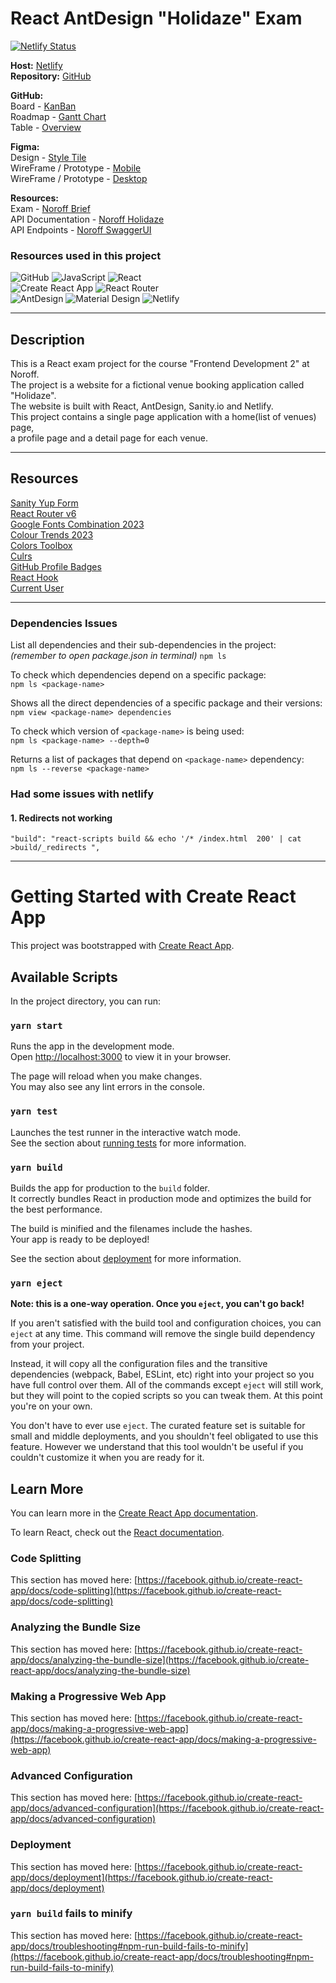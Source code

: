 # React AntDesign "Holidaze" Exam

[![Netlify Status](https://api.netlify.com/api/v1/badges/39caaf7a-be52-4896-87a3-0ecf29d801f8/deploy-status)](https://app.netlify.com/sites/exam-holidaze/deploys)

**Host:** [Netlify](https://exam-holidaze.netlify.app/)  
**Repository:** [GitHub](https://github.com/siljeangelvik/react-antd-holidaze-exam)

**GitHub:**  
Board - [KanBan](https://github.com/users/siljeangelvik/projects/1/views/2)   
Roadmap - [Gantt Chart](https://github.com/users/siljeangelvik/projects/1/views/3)  
Table - [Overview](https://github.com/users/siljeangelvik/projects/1/views/4)

**Figma:**   
Design - [Style Tile](https://www.figma.com/file/0rgZXLdgoNZuJTmYoTV9MA/Holidaze-Venue-Manager-UI?type=design&node-id=30-1568&t=K92xt7vpIrkLTIzI-0)    
WireFrame / Prototype - [Mobile](https://www.figma.com/file/0rgZXLdgoNZuJTmYoTV9MA/Holidaze-Venue-Manager-UI?type=design&node-id=5-911&t=xkqBhFw0ewmxhreV-0)        
WireFrame / Prototype - [Desktop](https://www.figma.com/file/0rgZXLdgoNZuJTmYoTV9MA/Holidaze-Venue-Manager-UI?type=design&node-id=36-1086&t=i0IMM4amVObPEwpw-0)  

**Resources:**  
Exam - [Noroff Brief](https://content.noroff.dev/project-exam-2/brief.html)  
API Documentation -  [Noroff Holidaze](https://docs.noroff.dev/holidaze/venues)    
API Endpoints - [Noroff SwaggerUI](https://nf-api.onrender.com/docs/static/index.html#/)

### Resources used in this project
![GitHub](https://img.shields.io/badge/GitHub-181717.svg?style=for-the-badge&logo=GitHub&logoColor=white)
![JavaScript](https://img.shields.io/badge/JavaScript-F7DF1E.svg?style=for-the-badge&logo=JavaScript&logoColor=black)
![React](https://img.shields.io/badge/React-61DAFB.svg?style=for-the-badge&logo=React&logoColor=black)  
![Create React App](https://img.shields.io/badge/Create%20React%20App-09D3AC.svg?style=for-the-badge&logo=Create-React-App&logoColor=white)
![React Router](https://img.shields.io/badge/React%20Router-CA4245.svg?style=for-the-badge&logo=React-Router&logoColor=white)  
![AntDesign](https://img.shields.io/badge/Ant%20Design-0170FE.svg?style=for-the-badge&logo=Ant-Design&logoColor=white)
![Material Design](https://img.shields.io/badge/MUI-007FFF.svg?style=for-the-badge&logo=MUI&logoColor=white)
![Netlify](https://img.shields.io/badge/Netlify-00C7B7.svg?style=for-the-badge&logo=Netlify&logoColor=white)

---

## Description

This is a React exam project for the course "Frontend Development 2" at Noroff.   
The project is a website for a fictional venue booking application called "Holidaze".   
The website is built with React, AntDesign, Sanity.io and Netlify.   
This project contains a single page application with a home(list of venues) page,   
a profile page and a detail page for each venue.

---

## Resources

[Sanity Yup Form](https://www.sanity.io/guides/form-validation-with-npm-yup)  
[React Router v6](https://www.youtube.com/watch?v=Ul3y1LXxzdU)  
[Google Fonts Combination 2023](https://puzzlepiecesmarketing.com/blog/8-best-google-font-combinations-2022/)    
[Colour Trends 2023](https://www.google.com/url?sa=t&rct=j&q=&esrc=s&source=web&cd=&cad=rja&uact=8&ved=2ahUKEwjA597Vjtv-AhUpRfEDHZQ4CIYQFnoECBUQAw&url=https%3A%2F%2Fwww.gira.com%2Fen%2Fen%2Fg-pulse-magazine%2Finterior-ideas%2Fnew-year-new-colours&usg=AOvVaw2Z8mwQ0kgnWdgpLTQpSMdL)    
[Colors Toolbox](https://uxpro.cc/toolbox/visual-design/colors/)    
[Culrs](https://culrs.com/#/tetradic)    
[GitHub Profile Badges](https://home.aveek.io/GitHub-Profile-Badges/)  
[React Hook](https://docs.noroff.dev/holidaze/venues)  
[Current User](https://www.back4app.com/docs/react/working-with-users/get-current-user-react)  


---

### Dependencies Issues

List all dependencies and their sub-dependencies in the project:  
_(remember to open package.json in terminal)_
`npm ls`  

To check which dependencies depend on a specific package:  
`npm ls <package-name>`  

Shows all the direct dependencies of a specific package and their versions:  
`npm view <package-name> dependencies`  

To check which version of `<package-name>` is being used:  
`npm ls <package-name> --depth=0`  


Returns a list of packages that depend on `<package-name>` dependency:    
`npm ls --reverse <package-name>`    


### Had some issues with netlify

#### 1. Redirects not working
`"build": "react-scripts build && echo '/* /index.html  200' | cat >build/_redirects ",`


---

# Getting Started with Create React App

This project was bootstrapped with [Create React App](https://github.com/facebook/create-react-app).

## Available Scripts

In the project directory, you can run:

### `yarn start`

Runs the app in the development mode.\
Open [http://localhost:3000](http://localhost:3000) to view it in your browser.

The page will reload when you make changes.\
You may also see any lint errors in the console.

### `yarn test`

Launches the test runner in the interactive watch mode.\
See the section about [running tests](https://facebook.github.io/create-react-app/docs/running-tests) for more information.

### `yarn build`

Builds the app for production to the `build` folder.\
It correctly bundles React in production mode and optimizes the build for the best performance.

The build is minified and the filenames include the hashes.\
Your app is ready to be deployed!

See the section about [deployment](https://facebook.github.io/create-react-app/docs/deployment) for more information.

### `yarn eject`

**Note: this is a one-way operation. Once you `eject`, you can't go back!**

If you aren't satisfied with the build tool and configuration choices, you can `eject` at any time. This command will remove the single build dependency from your project.

Instead, it will copy all the configuration files and the transitive dependencies (webpack, Babel, ESLint, etc) right into your project so you have full control over them. All of the commands except `eject` will still work, but they will point to the copied scripts so you can tweak them. At this point you're on your own.

You don't have to ever use `eject`. The curated feature set is suitable for small and middle deployments, and you shouldn't feel obligated to use this feature. However we understand that this tool wouldn't be useful if you couldn't customize it when you are ready for it.

## Learn More

You can learn more in the [Create React App documentation](https://facebook.github.io/create-react-app/docs/getting-started).

To learn React, check out the [React documentation](https://reactjs.org/).

### Code Splitting

This section has moved here: [https://facebook.github.io/create-react-app/docs/code-splitting](https://facebook.github.io/create-react-app/docs/code-splitting)

### Analyzing the Bundle Size

This section has moved here: [https://facebook.github.io/create-react-app/docs/analyzing-the-bundle-size](https://facebook.github.io/create-react-app/docs/analyzing-the-bundle-size)

### Making a Progressive Web App

This section has moved here: [https://facebook.github.io/create-react-app/docs/making-a-progressive-web-app](https://facebook.github.io/create-react-app/docs/making-a-progressive-web-app)

### Advanced Configuration

This section has moved here: [https://facebook.github.io/create-react-app/docs/advanced-configuration](https://facebook.github.io/create-react-app/docs/advanced-configuration)

### Deployment

This section has moved here: [https://facebook.github.io/create-react-app/docs/deployment](https://facebook.github.io/create-react-app/docs/deployment)

### `yarn build` fails to minify

This section has moved here: [https://facebook.github.io/create-react-app/docs/troubleshooting#npm-run-build-fails-to-minify](https://facebook.github.io/create-react-app/docs/troubleshooting#npm-run-build-fails-to-minify)
